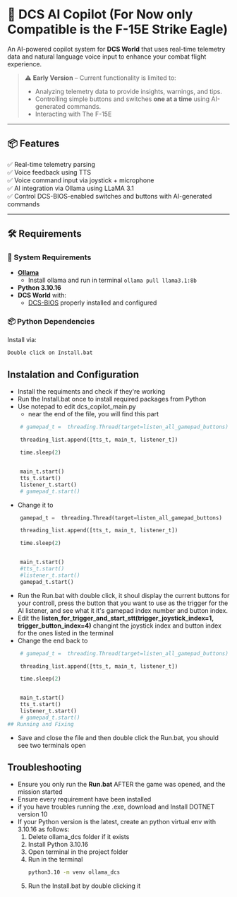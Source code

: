 # 🛫 DCS AI Copilot (For Now only Compatible is the F-15E Strike Eagle)

An AI-powered copilot system for **DCS World** that uses real-time telemetry data and natural language voice input to enhance your combat flight experience.

> ⚠️ **Early Version** – Current functionality is limited to:
> - Analyzing telemetry data to provide insights, warnings, and tips.
> - Controlling simple buttons and switches **one at a time** using AI-generated commands.
> - Interacting with The F-15E
---

## 📦 Features

✅ Real-time telemetry parsing  
✅ Voice feedback using TTS  
✅ Voice command input via joystick + microphone  
✅ AI integration via Ollama using LLaMA 3.1  
✅ Control DCS-BIOS-enabled switches and buttons with AI-generated commands

---

## 🛠️ Requirements

### 🔧 System Requirements

- **[Ollama](https://ollama.com)**
  - Install ollama and run in terminal `ollama pull llama3.1:8b`
- **Python 3.10.16**
- **DCS World** with:
  - [DCS-BIOS](https://github.com/DCS-Skunkworks/dcs-bios/tree/main) properly installed and configured
### 📦 Python Dependencies

Install via:

```bash
Double click on Install.bat
```
## Instalation and Configuration
- Install the requiments and check if they're working
- Run the Install.bat once to install required packages from Python
- Use notepad to edit dcs_copilot_main.py 
  - near the end of the file, you will find this part
```Python
    # gamepad_t =  threading.Thread(target=listen_all_gamepad_buttons)

    threading_list.append([tts_t, main_t, listener_t])

    time.sleep(2)


    main_t.start()
    tts_t.start()
    listener_t.start()
    # gamepad_t.start() 
```
- Change it to 
```Python
    gamepad_t =  threading.Thread(target=listen_all_gamepad_buttons)

    threading_list.append([tts_t, main_t, listener_t])

    time.sleep(2)


    main_t.start()
    #tts_t.start()
    #listener_t.start()
    gamepad_t.start() 
```
- Run the Run.bat with double click, it shoul display the current buttons for your controll, press the button that you want to use as the trigger for the AI listener, and see what it it's gamepad index number and button index.
- Edit the **listen_for_trigger_and_start_stt(trigger_joystick_index=1, trigger_button_index=4)** changint the joystick index and button index for the ones listed in the terminal
- Change the end back to 
```Python
    # gamepad_t =  threading.Thread(target=listen_all_gamepad_buttons)

    threading_list.append([tts_t, main_t, listener_t])

    time.sleep(2)


    main_t.start()
    tts_t.start()
    listener_t.start()
    # gamepad_t.start() 
## Running and Fixing
```
- Save and close the file and then double click the Run.bat, you should see two terminals open
 
## Troubleshooting
- Ensure you only run the **Run.bat** AFTER the game was opened, and the mission started
- Ensure every requirement have been installed
- if you have troubles running the .exe, download and Install DOTNET version 10
- If your Python version is the latest, create an python virtual env with 3.10.16 as follows:
    1. Delete ollama_dcs folder if it exists
    2. Install Python 3.10.16
    3. Open terminal in the project folder
    4. Run in the terminal
       ```bash
       python3.10 -m venv ollama_dcs
       ```
    5. Run the Install.bat by double clicking it  
